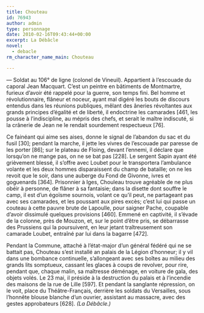 ```yaml
---
title: Chouteau
id: 76943
author: admin
type: personnage
date: 2010-02-16T09:43:44+00:00
excerpt: La Débâcle
novel:
  - debacle
rm_character_name_main: Chouteau

---
```

— Soldat au 106° de ligne (colonel de Vineuil). Appartient à l&rsquo;escouade du caporal Jean Macquart. C&rsquo;est un peintre en bâtiments de Montmartre, furieux d&rsquo;avoir été rappelé pour la guerre, son temps fini. Bel homme et révolutionnaire, flâneur et noceur, ayant mal digéré les bouts de discours entendus dans les réunions publiques, mêlant des âneries révoltantes aux grands principes d&rsquo;égalité et de liberté, il endoctrine les camarades [461, les pousse à l&rsquo;indiscipline, au mépris des chefs, et serait le maître indiscuté, si la crânerie de Jean ne le rendait sourdement respectueux [76].

Ce fainéant qui aime ses aises, donne le signal de l&rsquo;abandon du sac et du fusil [30]; pendant la marche, il jette les vivres de l&rsquo;escouade par paresse de les porter [86]; sur le plateau de Floing, devant l&rsquo;ennemi, il déclare que lorsqu&rsquo;on ne mange pas, on ne se bat pas [228]. Le sergent Sapin ayant été grièvement blessé, il s&rsquo;offre avec Loubet pour le transportera l&rsquo;ambulance volante et les deux hommes disparaissent du champ de bataille; on ne les revoit que le soir, dans une auberge du Fond de Givonne, ivres et goguenards [364]. Prisonnier à Iges, Chouleau trouve agréable de ne plus obéir à personne, de flâner à sa fantaisie; dans la disette dont souffre le camp, il est d&rsquo;un égoïsme sournois, volant ce qu&rsquo;il peut, ne partageant pas avec ses camarades, et les poussant aux pires excès; c&rsquo;est lui qui passe un couteau à cette pauvre brute de Lapoulle, pour saigner Pache, coupable d&rsquo;avoir dissimulé quelques provisions [460]. Emmené en captivité, il s&rsquo;évade de la colonne, près de Mouzon, et, sur le point d&rsquo;être pris, se débarrasse des Prussiens qui la poursuivent, en leur jetant traîtreusement son camarade Loubet, entraîné par lui dans la bagarre [472].

Pendant la Commune, attaché à l&rsquo;état-major d&rsquo;un général fédéré qui ne se battait pas, Chouteau s&rsquo;est installé an palais de la Légion d&rsquo;honneur; il y vil dans une bombance continuelle, s&rsquo;allongeant avec ses boîtes au milieu des grands lits somptueux, cassant les glaces à coups de revolver, pour rire, pendant que, chaque malin, sa maîtresse déménage, en voiture de gala, des objets volés. Le 23 mai, il préside à la destruction du palais et à l&rsquo;incendie des maisons de la rue de Lille [597]. Et pendant la sanglante répression, on le voit, place du Théâtre-Français, derrière les soldats du Versailles, sous l&rsquo;honnête blouse blanche d&rsquo;un ouvrier, assistant au massacre, avec des gestes approbateurs [628]. _(La Débâcle.)_